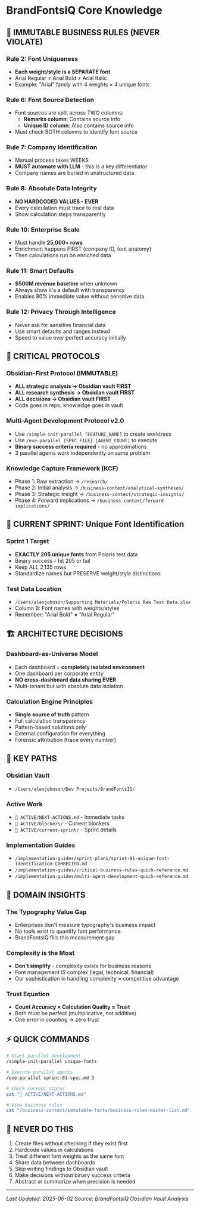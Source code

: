 # BrandFontsIQ Core Knowledge

## 🚨 IMMUTABLE BUSINESS RULES (NEVER VIOLATE)

### Rule 2: Font Uniqueness
- **Each weight/style is a SEPARATE font**
- Arial Regular ≠ Arial Bold ≠ Arial Italic
- Example: "Arial" family with 4 weights = 4 unique fonts

### Rule 6: Font Source Detection
- Font sources are split across TWO columns:
  - **Remarks column**: Contains source info
  - **Unique ID column**: Also contains source info
- Must check BOTH columns to identify font source

### Rule 7: Company Identification
- Manual process takes WEEKS
- **MUST automate with LLM** - this is a key differentiator
- Company names are buried in unstructured data

### Rule 8: Absolute Data Integrity
- **NO HARDCODED VALUES - EVER**
- Every calculation must trace to real data
- Show calculation steps transparently

### Rule 10: Enterprise Scale
- Must handle **25,000+ rows**
- Enrichment happens FIRST (company ID, font anatomy)
- Then calculations run on enriched data

### Rule 11: Smart Defaults
- **$500M revenue baseline** when unknown
- Always show it's a default with transparency
- Enables 80% immediate value without sensitive data

### Rule 12: Privacy Through Intelligence
- Never ask for sensitive financial data
- Use smart defaults and ranges instead
- Speed to value over perfect accuracy initially

## 🎯 CRITICAL PROTOCOLS

### Obsidian-First Protocol (IMMUTABLE)
- **ALL strategic analysis → Obsidian vault FIRST**
- **ALL research synthesis → Obsidian vault FIRST**
- **ALL decisions → Obsidian vault FIRST**
- Code goes in repo, knowledge goes in vault

### Multi-Agent Development Protocol v2.0
- Use `/simple-init-parallel [FEATURE_NAME]` to create worktrees
- Use `/exe-parallel [SPEC_FILE] [AGENT_COUNT]` to execute
- **Binary success criteria required** - no approximations
- 3 parallel agents work independently on same problem

### Knowledge Capture Framework (KCF)
- Phase 1: Raw extraction → `/research/`
- Phase 2: Initial analysis → `/business-context/analytical-syntheses/`
- Phase 3: Strategic insight → `/business-context/strategic-insights/`
- Phase 4: Forward implications → `/business-context/forward-implications/`

## 🏃 CURRENT SPRINT: Unique Font Identification

### Sprint 1 Target
- **EXACTLY 205 unique fonts** from Polaris test data
- Binary success - hit 205 or fail
- Keep ALL 2,135 rows
- Standardize names but PRESERVE weight/style distinctions

### Test Data Location
- `/Users/alexjohnson/Supporting Materials/Polaris Raw Test Data.xlsx`
- Column B: Font names with weights/styles
- Remember: "Arial Bold" ≠ "Arial Regular"

## 🏗️ ARCHITECTURE DECISIONS

### Dashboard-as-Universe Model
- Each dashboard = **completely isolated environment**
- One dashboard per corporate entity
- **NO cross-dashboard data sharing EVER**
- Multi-tenant but with absolute data isolation

### Calculation Engine Principles
- **Single source of truth** pattern
- Full calculation transparency
- Pattern-based solutions only
- External configuration for everything
- Forensic attribution (trace every number)

## 📍 KEY PATHS

### Obsidian Vault
- `/Users/alexjohnson/Dev Projects/BrandFontsIQ/`

### Active Work
- `📌 ACTIVE/NEXT-ACTIONS.md` - Immediate tasks
- `📌 ACTIVE/blockers/` - Current blockers
- `📌 ACTIVE/current-sprint/` - Sprint details

### Implementation Guides
- `/implementation-guides/sprint-plans/sprint-01-unique-font-identification-CORRECTED.md`
- `/implementation-guides/critical-business-rules-quick-reference.md`
- `/implementation-guides/multi-agent-development-quick-reference.md`

## 🔑 DOMAIN INSIGHTS

### The Typography Value Gap
- Enterprises don't measure typography's business impact
- No tools exist to quantify font performance
- BrandFontsIQ fills this measurement gap

### Complexity is the Moat
- **Don't simplify** - complexity exists for business reasons
- Font management IS complex (legal, technical, financial)
- Our sophistication in handling complexity = competitive advantage

### Trust Equation
- **Count Accuracy × Calculation Quality = Trust**
- Both must be perfect (multiplicative, not additive)
- One error in counting → zero trust

## ⚡ QUICK COMMANDS

```bash
# Start parallel development
/simple-init-parallel unique-fonts

# Execute parallel agents
/exe-parallel sprint-01-spec.md 3

# Check current status
cat "📌 ACTIVE/NEXT-ACTIONS.md"

# View business rules
cat "/business-context/immutable-facts/business-rules-master-list.md"
```

## 🚫 NEVER DO THIS

1. Create files without checking if they exist first
2. Hardcode values in calculations
3. Treat different font weights as the same font
4. Share data between dashboards
5. Skip writing findings to Obsidian vault
6. Make decisions without binary success criteria
7. Abstract or summarize when precision is needed

---
*Last Updated: 2025-06-02*
*Source: BrandFontsIQ Obsidian Vault Analysis*
